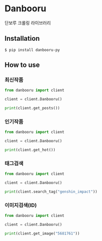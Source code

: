 # Danbooru
단보루 크롤링 라이브러리

## Installation
```
$ pip install danbooru-py
```

## How to use
### 최신작품
```py
from danbooru import client

client = client.Danbooru()

print(client.get_posts())
```
### 인기작품
```py
from danbooru import client

client = client.Danbooru()

print(client.get_hot())
```
### 태그검색
```py
from danbooru import client

client = client.Danbooru()

print(client.search_tag("genshin_impact"))
```
### 이미지검색(ID)
```py
from danbooru import client

client = client.Danbooru()

print(client.get_image("5681761"))
```